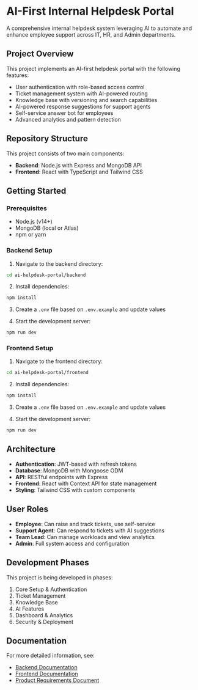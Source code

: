 # AI-First Internal Helpdesk Portal

A comprehensive internal helpdesk system leveraging AI to automate and enhance employee support across IT, HR, and Admin departments.

## Project Overview

This project implements an AI-first helpdesk portal with the following features:

- User authentication with role-based access control
- Ticket management system with AI-powered routing
- Knowledge base with versioning and search capabilities
- AI-powered response suggestions for support agents
- Self-service answer bot for employees
- Advanced analytics and pattern detection

## Repository Structure

This project consists of two main components:

- **Backend**: Node.js with Express and MongoDB API
- **Frontend**: React with TypeScript and Tailwind CSS

## Getting Started

### Prerequisites

- Node.js (v14+)
- MongoDB (local or Atlas)
- npm or yarn

### Backend Setup

1. Navigate to the backend directory:
```bash
cd ai-helpdesk-portal/backend
```

2. Install dependencies:
```bash
npm install
```

3. Create a `.env` file based on `.env.example` and update values

4. Start the development server:
```bash
npm run dev
```

### Frontend Setup

1. Navigate to the frontend directory:
```bash
cd ai-helpdesk-portal/frontend
```

2. Install dependencies:
```bash
npm install
```

3. Create a `.env` file based on `.env.example` and update values

4. Start the development server:
```bash
npm run dev
```

## Architecture

- **Authentication**: JWT-based with refresh tokens
- **Database**: MongoDB with Mongoose ODM
- **API**: RESTful endpoints with Express
- **Frontend**: React with Context API for state management
- **Styling**: Tailwind CSS with custom components

## User Roles

- **Employee**: Can raise and track tickets, use self-service
- **Support Agent**: Can respond to tickets with AI suggestions
- **Team Lead**: Can manage workloads and view analytics
- **Admin**: Full system access and configuration

## Development Phases

This project is being developed in phases:

1. Core Setup & Authentication
2. Ticket Management
3. Knowledge Base
4. AI Features
5. Dashboard & Analytics
6. Security & Deployment

## Documentation

For more detailed information, see:

- [Backend Documentation](./backend/README.md)
- [Frontend Documentation](./frontend/README.md)
- [Product Requirements Document](./PRD.md)